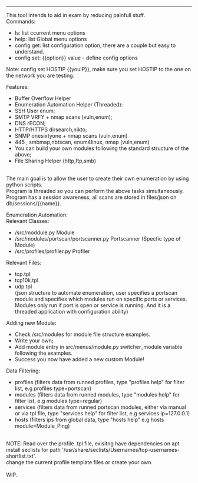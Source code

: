 -------------------------------------
This tool intends to aid in exam by reducing painfull stuff.
<br/>
Commands: <br/>
 - ls: list ccurrent menu options <br/>
 - help: list Global menu options <br/>
 - config get: list configuration option, there are a couple but easy to understand. <br/>
 - config set: {{option}} value - define config options <br/>

Note: config set HOSTIP {{youIP}}, make sure you set HOSTIP to the one on the network you are testing. <br/>

Features: <br/>
 - Buffer Overflow Helper <br/>
 - Enumeration Automation Helper (Threaded): <br/>
 - SSH User enum; <br/>
 - SMTP VRFY + nmap scans (vuln,enum); <br/>
 - DNS rECON; <br/>
 - HTTP/HTTPS dirsearch,nikto; <br/>
 - SNMP onesixtyone + nmap scans (vuln,enum) <br/>
 - 445 , smbmap,nbtscan, enum4linux, nmap (vuln,enum) <br/>
 - You can build your own modules following the standard structure of the above; <br/>
 - File Sharing Helper (http,ftp,smb) <br/>

<br/>
The main goal is to allow the user to create their own enumeration by using python scripts. <br/>
Program is threaded so you can perform the above tasks simultaneously. <br/>
Program has a session awareness, all scans are stored in files/json on db/sessions/{{name}}. <br/>

Enumeration Automation: <br/>
Relevant Classes: <br/>
 - /src/moddule.py Module <br/>
 - /src/modules/portscan/portscanner.py Portscanner (Specfic type of Module) <br/>
 - /src/profiles/profiler.py Profiler <br/>
 
Relevant Files: <br/>
 - tcp.tpl <br/>
 - tcp10k.tpl <br/>
 - udp.tpl <br/>
(json structure to automate enumeration, user specifies a portscan module and specifies which modules run on specific ports or services. Modules only run if port is open or service is running. And it is a threaded application with configuration ability) <br/>

Adding new Module: <br/>
 - Check /src/modules for module file structure examples. <br/>
 - Write your own; <br/> 
 - Add module entry in src/menus/module.py switcher_module variable following the examples. <br/>
 - Success you now have added a new custom Module! <br/>

Data Filtering: <br/>
 - profiles (filters data from runned profiles, type "profiles help" for filter list, e.g profiles type=portscan) <br/>
 - modules (filters data from runned modules, type "modules help" for filter list, e.g modules type=regular) <br/>
 - services (filters data from runned portscan modules, either via manual or via tpl file, type "services help" for filter list, e.g services ip=127.0.0.1) <br/>
 - hosts (filters ips from global data, type "hosts help" e.g hosts module=Module_Ping) <br/> 
<br/>
NOTE: Read over the profile .tpl file, exisitng have dependencies on apt install seclists for path '/usr/share/seclists/Usernames/top-usernames-shortlist.txt'. <br/>
change the current profile template files or create your own. <br/>
<br/>
WIP.. 

